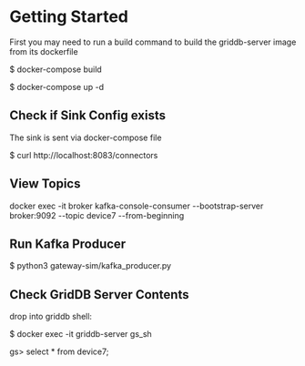 # Getting Started

First you may need to run a build command to build the griddb-server image from its dockerfile

$ docker-compose build

$ docker-compose up -d

## Check if Sink Config exists

The sink is sent via docker-compose file

$ curl http://localhost:8083/connectors 

## View Topics

docker exec -it broker  kafka-console-consumer --bootstrap-server broker:9092  --topic device7  --from-beginning


## Run Kafka Producer

$ python3 gateway-sim/kafka_producer.py

## Check GridDB Server Contents

drop into griddb shell: 

$ docker exec -it griddb-server gs_sh

gs> select * from device7;
